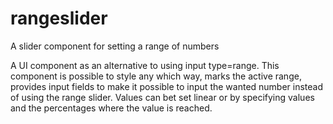 # rangeslider
A slider component for setting a range of numbers

A UI component as an alternative to using input type=range. This component is possible to style any which way, marks the active range, provides input fields to make it possible to input the wanted number instead of using the range slider. Values can bet set linear or by specifying values and the percentages where the value is reached.

